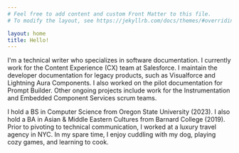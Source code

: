 ```yaml
---
# Feel free to add content and custom Front Matter to this file.
# To modify the layout, see https://jekyllrb.com/docs/themes/#overriding-theme-defaults

layout: home
title: Hello!
---
```


I'm a technical writer who specializes in software documentation. I currently work for the Content Experience (CX) team at Salesforce. I maintain the developer documentation for legacy products, such as Visualforce and Lightning Aura Components. I also worked on the pilot documentation for Prompt Builder. Other ongoing projects include work for the Instrumentation and Embedded Component Services scrum teams.

I hold a BS in Computer Science from Oregon State University (2023). I also hold a BA in Asian & Middle Eastern Cultures from Barnard College (2019). Prior to pivoting to technical communication, I worked at a luxury travel agency in NYC. In my spare time, I enjoy cuddling with my dog, playing cozy games, and learning to cook.




